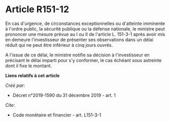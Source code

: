 # Article R151-12

En cas d'urgence, de circonstances exceptionnelles ou d'atteinte imminente à l'ordre public, la sécurité publique ou la
défense nationale, le ministre peut prononcer une mesure prévue au I ou II de l'article L. 151-3-1 après avoir mis en demeure
l'investisseur de présenter ses observations dans un délai réduit qui ne peut être inférieur à cinq jours ouvrés. 

A l'issue de ce délai, le ministre notifie sa décision à l'investisseur en précisant le délai imparti pour s'y conformer, le
cas échéant sous astreinte dont il fixe le montant.

**Liens relatifs à cet article**

_Créé par_:

  - Décret n°2019-1590 du 31 décembre 2019 - art. 1

_Cite_:

  - Code monétaire et financier - art. L151-3-1
